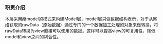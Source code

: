 ### 职责介绍

本层采用瘦model的模式来构建Model层，model层只做数据结构表示，对于从网络获取的rawData（原始数据）通过专门的一个数据加工处理的对象来做转换，将rawData转换为view直接可以使用的数据。这样可以提高view的可复用性，降低model和view之间的耦合性。
